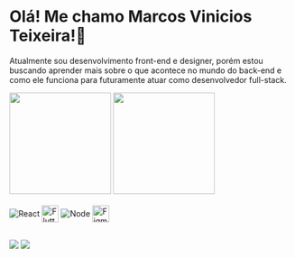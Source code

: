 <h1>Olá! Me chamo Marcos Vinicios Teixeira!👋</h1>

<p>Atualmente sou desenvolvimento front-end e designer, porém estou buscando aprender mais sobre o que acontece no mundo do back-end e como ele funciona para futuramente atuar como desenvolvedor full-stack.</p>

<div>
  <img height="180em" src="https://github-readme-stats.vercel.app/api?username=Marcos-Vinicios-dv&show_icons=true&theme=dracula&include_all_commits=true&count_private=true"/>
  <img height="180em" src="https://github-readme-stats.vercel.app/api/top-langs/?username=Marcos-Vinicios-dv&layout=compact&langs_count=16&theme=dracula"/>
</div>

<br>

<div>
  <img align="center" alt="React" src="https://icongr.am/devicon/react-original.svg?size=30&color=currentColor">
  <img align="center" alt="Flutter" width="30px" height="30px" src="https://cdn.jsdelivr.net/gh/devicons/devicon/icons/flutter/flutter-original.svg" />
  <img align="center" alt="Node" src="https://icongr.am/devicon/nodejs-original.svg?size=30&color=currentColor">
  <img align="center" alt="Figma" width="30px" height="30px" src="https://cdn.jsdelivr.net/gh/devicons/devicon/icons/figma/figma-original.svg" />
</div>
  
<br>

<a href = "mailto: marcosviniciosdev13@gmail.com"><img src="https://img.shields.io/badge/-Gmail-%23333?style=for-the-badge&logo=gmail&logoColor=white" target="_blank"></a>
<a href="https://www.linkedin.com/in/marcos-vinicios-dv/" target="_blank"><img src="https://img.shields.io/badge/-LinkedIn-%230077B5?style=for-the-badge&logo=linkedin&logoColor=white" target="_blank"></a> 

